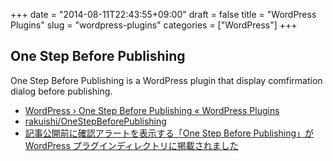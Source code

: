 +++
date = "2014-08-11T22:43:55+09:00"
draft = false
title = "WordPress Plugins"
slug = "wordpress-plugins"
categories = ["WordPress"]
+++

## One Step Before Publishing

One Step Before Publishing is a WordPress plugin that display comfirmation dialog before publishing.


* [WordPress › One Step Before Publishing « WordPress Plugins](http://wordpress.org/plugins/one-step-before-publishing/)
* [rakuishi/OneStepBeforePublishing](https://github.com/rakuishi/OneStepBeforePublishing)
* [記事公開前に確認アラートを表示する「One Step Before Publishing」が WordPress プラグインディレクトリに掲載されました](http://rakuishi.com/archives/6736)

